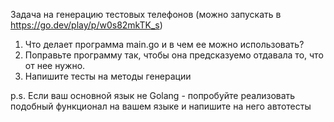 Задача на генерацию тестовых телефонов (можно запускать в https://go.dev/play/p/w0s82mkTK_s)

1. Что делает программа main.go и в чем ее можно использовать?
2. Поправьте программу так, чтобы она предсказуемо отдавала то, что от нее нужно. 
3. Напишите тесты на методы генерации

p.s. Если ваш основной язык не Golang - попробуйте реализовать подобный функционал на вашем языке и напишите на него автотесты